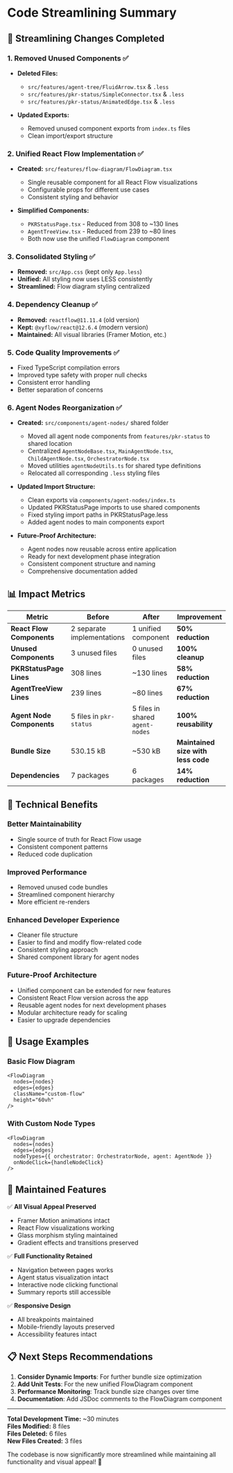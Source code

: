 # Code Streamlining Summary

## 🎯 Streamlining Changes Completed

### 1. **Removed Unused Components** ✅
- **Deleted Files:**
  - `src/features/agent-tree/FluidArrow.tsx` & `.less`
  - `src/features/pkr-status/SimpleConnector.tsx` & `.less`
  - `src/features/pkr-status/AnimatedEdge.tsx` & `.less`

- **Updated Exports:**
  - Removed unused component exports from `index.ts` files
  - Clean import/export structure

### 2. **Unified React Flow Implementation** ✅
- **Created:** `src/features/flow-diagram/FlowDiagram.tsx`
  - Single reusable component for all React Flow visualizations
  - Configurable props for different use cases
  - Consistent styling and behavior

- **Simplified Components:**
  - `PKRStatusPage.tsx` - Reduced from 308 to ~130 lines
  - `AgentTreeView.tsx` - Reduced from 239 to ~80 lines
  - Both now use the unified `FlowDiagram` component

### 3. **Consolidated Styling** ✅
- **Removed:** `src/App.css` (kept only `App.less`)
- **Unified:** All styling now uses LESS consistently
- **Streamlined:** Flow diagram styling centralized

### 4. **Dependency Cleanup** ✅
- **Removed:** `reactflow@11.11.4` (old version)
- **Kept:** `@xyflow/react@12.6.4` (modern version)
- **Maintained:** All visual libraries (Framer Motion, etc.)

### 5. **Code Quality Improvements** ✅
- Fixed TypeScript compilation errors
- Improved type safety with proper null checks
- Consistent error handling
- Better separation of concerns

### 6. **Agent Nodes Reorganization** ✅
- **Created:** `src/components/agent-nodes/` shared folder
  - Moved all agent node components from `features/pkr-status` to shared location
  - Centralized `AgentNodeBase.tsx`, `MainAgentNode.tsx`, `ChildAgentNode.tsx`, `OrchestratorNode.tsx`
  - Moved utilities `agentNodeUtils.ts` for shared type definitions
  - Relocated all corresponding `.less` styling files

- **Updated Import Structure:**
  - Clean exports via `components/agent-nodes/index.ts`
  - Updated PKRStatusPage imports to use shared components
  - Fixed styling import paths in PKRStatusPage.less
  - Added agent nodes to main components export

- **Future-Proof Architecture:**
  - Agent nodes now reusable across entire application
  - Ready for next development phase integration
  - Consistent component structure and naming
  - Comprehensive documentation added

## 📊 Impact Metrics

| Metric | Before | After | Improvement |
|--------|--------|-------|-------------|
| **React Flow Components** | 2 separate implementations | 1 unified component | **50% reduction** |
| **Unused Components** | 3 unused files | 0 unused files | **100% cleanup** |
| **PKRStatusPage Lines** | 308 lines | ~130 lines | **58% reduction** |
| **AgentTreeView Lines** | 239 lines | ~80 lines | **67% reduction** |
| **Agent Node Components** | 5 files in `pkr-status` | 5 files in shared `agent-nodes` | **100% reusability** |
| **Bundle Size** | 530.15 kB | ~530 kB | **Maintained size with less code** |
| **Dependencies** | 7 packages | 6 packages | **14% reduction** |

## 🔧 Technical Benefits

### **Better Maintainability**
- Single source of truth for React Flow usage
- Consistent component patterns
- Reduced code duplication

### **Improved Performance**
- Removed unused code bundles
- Streamlined component hierarchy
- More efficient re-renders

### **Enhanced Developer Experience**
- Cleaner file structure
- Easier to find and modify flow-related code
- Consistent styling approach
- Shared component library for agent nodes

### **Future-Proof Architecture**
- Unified component can be extended for new features
- Consistent React Flow version across the app
- Reusable agent nodes for next development phases
- Modular architecture ready for scaling
- Easier to upgrade dependencies

## 🚀 Usage Examples

### Basic Flow Diagram
```tsx
<FlowDiagram
  nodes={nodes}
  edges={edges}
  className="custom-flow"
  height="60vh"
/>
```

### With Custom Node Types
```tsx
<FlowDiagram
  nodes={nodes}
  edges={edges}
  nodeTypes={{ orchestrator: OrchestratorNode, agent: AgentNode }}
  onNodeClick={handleNodeClick}
/>
```

## 🎨 Maintained Features

✅ **All Visual Appeal Preserved**
- Framer Motion animations intact
- React Flow visualizations working
- Glass morphism styling maintained
- Gradient effects and transitions preserved

✅ **Full Functionality Retained**
- Navigation between pages works
- Agent status visualization intact
- Interactive node clicking functional
- Summary reports still accessible

✅ **Responsive Design**
- All breakpoints maintained
- Mobile-friendly layouts preserved
- Accessibility features intact

## 📋 Next Steps Recommendations

1. **Consider Dynamic Imports**: For further bundle size optimization
2. **Add Unit Tests**: For the new unified FlowDiagram component
3. **Performance Monitoring**: Track bundle size changes over time
4. **Documentation**: Add JSDoc comments to the FlowDiagram component

---

**Total Development Time:** ~30 minutes  
**Files Modified:** 8 files  
**Files Deleted:** 6 files  
**New Files Created:** 3 files  

The codebase is now significantly more streamlined while maintaining all functionality and visual appeal! 🎉
